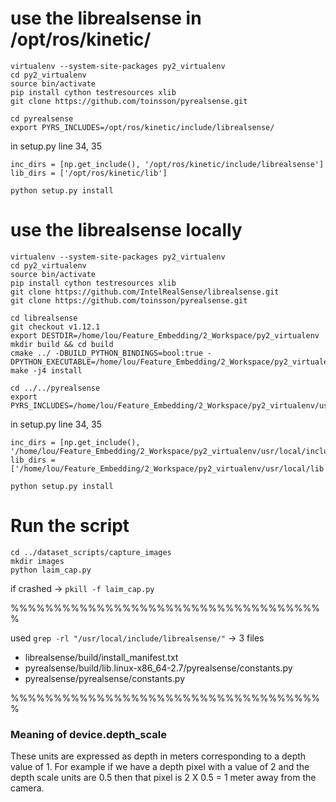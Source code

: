# use the librealsense in /opt/ros/kinetic/
```
virtualenv --system-site-packages py2_virtualenv
cd py2_virtualenv
source bin/activate
pip install cython testresources xlib
git clone https://github.com/toinsson/pyrealsense.git
```
```
cd pyrealsense
export PYRS_INCLUDES=/opt/ros/kinetic/include/librealsense/
```
in setup.py line 34, 35
```
inc_dirs = [np.get_include(), '/opt/ros/kinetic/include/librealsense']
lib_dirs = ['/opt/ros/kinetic/lib']
```
```
python setup.py install
```
# use the librealsense locally
```
virtualenv --system-site-packages py2_virtualenv
cd py2_virtualenv
source bin/activate
pip install cython testresources xlib
git clone https://github.com/IntelRealSense/librealsense.git
git clone https://github.com/toinsson/pyrealsense.git
```
```
cd librealsense
git checkout v1.12.1
export DESTDIR=/home/lou/Feature_Embedding/2_Workspace/py2_virtualenv
mkdir build && cd build
cmake ../ -DBUILD_PYTHON_BINDINGS=bool:true -DPYTHON_EXECUTABLE=/home/lou/Feature_Embedding/2_Workspace/py2_virtualenv/bin/python
make -j4 install
```
```
cd ../../pyrealsense
export PYRS_INCLUDES=/home/lou/Feature_Embedding/2_Workspace/py2_virtualenv/usr/local/include/librealsense/
```
in setup.py line 34, 35
```
inc_dirs = [np.get_include(), '/home/lou/Feature_Embedding/2_Workspace/py2_virtualenv/usr/local/include/librealsense']
lib_dirs = ['/home/lou/Feature_Embedding/2_Workspace/py2_virtualenv/usr/local/lib']
```
```
python setup.py install
```
# Run the script
```
cd ../dataset_scripts/capture_images
mkdir images
python laim_cap.py
```
if crashed -> ```pkill -f laim_cap.py```

%%%%%%%%%%%%%%%%%%%%%%%%%%%%%%%%%%%%%

used ```grep -rl "/usr/local/include/librealsense/"``` -> 3 files
- librealsense/build/install_manifest.txt
- pyrealsense/build/lib.linux-x86_64-2.7/pyrealsense/constants.py
- pyrealsense/pyrealsense/constants.py

%%%%%%%%%%%%%%%%%%%%%%%%%%%%%%%%%%%%%

### Meaning of device.depth_scale

These units are expressed as depth in meters corresponding to a depth value of 1. 
For example if we have a depth pixel with a value of 2 and the depth scale units 
are 0.5 then that pixel is 2 X 0.5 = 1 meter away from the camera.
